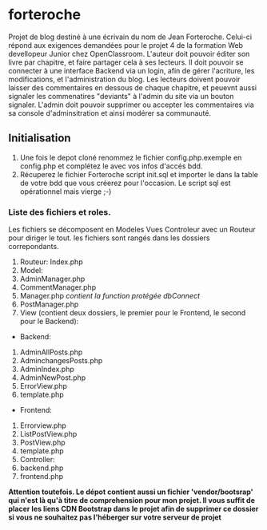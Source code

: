 # forteroche
Projet de blog destiné à une écrivain du nom de Jean Forteroche.
Celui-ci répond aux exigences demandées pour le projet 4 de la formation Web devellopeur Junior chez OpenClassroom.
L'auteur doit pouvoir éditer son livre par chapitre, et faire partager cela à ses lecteurs.
Il doit pouvoir se connecter à une interface Backend via un login, afin de gérer l'acriture, les modifications, et l'administration du blog.
Les lecteurs doivent pouvoir laisser des commentaires en dessous de chaque chapitre, et peuevnt aussi signaler les commenatires "deviants" à l'admin du site via un bouton signaler.
L'admin doit pouvoir supprimer ou accepter les commentaires via sa console d'adminsitration et ainsi modérer sa communauté.

## Initialisation
1. Une fois le depot cloné renommez le fichier config.php.exemple en config.php et complétez le avec vos infos d'accés bdd.
2. Récuperez le fichier Forteroche script init.sql et importer le dans la table de votre bdd que vous créerez pour l'occasion. Le script sql est opérationnel mais vierge ;-)

### Liste des fichiers et roles.
Les fichiers se décomposent en Modeles Vues Controleur avec un Routeur pour diriger le tout. les fichiers sont rangés dans les dossiers correpondants.
1. Routeur:
Index.php
2. Model:
  1. AdminManager.php
  2. CommentManager.php
  3. Manager.php  *contient la function protégée dbConnect*
  4. PostManager.php
3. View (contient deux dossiers, le premier pour le Frontend, le second pour le Backend):
  * Backend:
  1. AdminAllPosts.php
  2. AdminchangesPosts.php
  3. AdminIndex.php
  4. AdminNewPost.php
  5. ErrorView.php
  6. template.php
  * Frontend:
  1. Errorview.php
  2. ListPostView.php
  3. PostView.php
  4. template.php 
4. Controller:
  1. backend.php
  2. frontend.php
   
   **Attention toutefois. Le dépot contient aussi un fichier 'vendor/bootsrap' qui n'est là qu'à titre de comprehension pour mon projet. Il vous suffit de placer les liens CDN Bootstrap dans le projet afin de supprimer ce dossier si vous ne souhaitez pas l'héberger sur votre serveur de projet**
